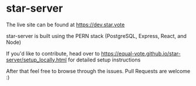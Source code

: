 # star-server

The live site can be found at https://dev.star.vote

star-server is built using the PERN stack (PostgreSQL, Express, React, and Node)

If you'd like to contribute, head over to https://equal-vote.github.io/star-server/setup_locally.html for detailed setup instructions

After that feel free to browse through the issues. Pull Requests are welcome :)

